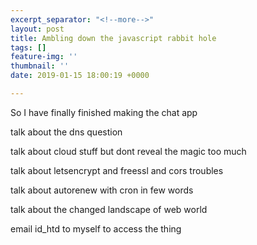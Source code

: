 ```yaml
---
excerpt_separator: "<!--more-->"
layout: post
title: Ambling down the javascript rabbit hole
tags: []
feature-img: ''
thumbnail: ''
date: 2019-01-15 18:00:19 +0000

---
```

So I have finally finished making the chat app

talk about the dns question

talk about cloud stuff but dont reveal the magic too much

talk about letsencrypt and freessl and cors troubles

talk about autorenew with cron in few words

talk about the changed landscape of web world

<!--more-->

email id_htd to myself to access the thing
